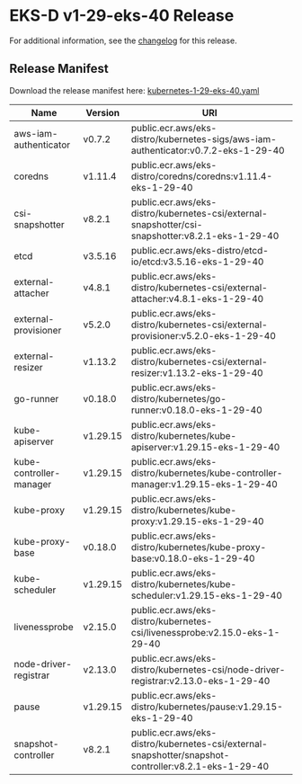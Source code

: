 # EKS-D v1-29-eks-40 Release

For additional information, see the [changelog](CHANGELOG-v1-29-eks-40.md) for this release.

## Release Manifest

Download the release manifest here: [kubernetes-1-29-eks-40.yaml](https://distro.eks.amazonaws.com/kubernetes-1-29/kubernetes-1-29-eks-40.yaml)

| Name | Version | URI |
|------|---------|-----|
| aws-iam-authenticator | v0.7.2 | public.ecr.aws/eks-distro/kubernetes-sigs/aws-iam-authenticator:v0.7.2-eks-1-29-40 |
| coredns | v1.11.4 | public.ecr.aws/eks-distro/coredns/coredns:v1.11.4-eks-1-29-40 |
| csi-snapshotter | v8.2.1 | public.ecr.aws/eks-distro/kubernetes-csi/external-snapshotter/csi-snapshotter:v8.2.1-eks-1-29-40 |
| etcd | v3.5.16 | public.ecr.aws/eks-distro/etcd-io/etcd:v3.5.16-eks-1-29-40 |
| external-attacher | v4.8.1 | public.ecr.aws/eks-distro/kubernetes-csi/external-attacher:v4.8.1-eks-1-29-40 |
| external-provisioner | v5.2.0 | public.ecr.aws/eks-distro/kubernetes-csi/external-provisioner:v5.2.0-eks-1-29-40 |
| external-resizer | v1.13.2 | public.ecr.aws/eks-distro/kubernetes-csi/external-resizer:v1.13.2-eks-1-29-40 |
| go-runner | v0.18.0 | public.ecr.aws/eks-distro/kubernetes/go-runner:v0.18.0-eks-1-29-40 |
| kube-apiserver | v1.29.15 | public.ecr.aws/eks-distro/kubernetes/kube-apiserver:v1.29.15-eks-1-29-40 |
| kube-controller-manager | v1.29.15 | public.ecr.aws/eks-distro/kubernetes/kube-controller-manager:v1.29.15-eks-1-29-40 |
| kube-proxy | v1.29.15 | public.ecr.aws/eks-distro/kubernetes/kube-proxy:v1.29.15-eks-1-29-40 |
| kube-proxy-base | v0.18.0 | public.ecr.aws/eks-distro/kubernetes/kube-proxy-base:v0.18.0-eks-1-29-40 |
| kube-scheduler | v1.29.15 | public.ecr.aws/eks-distro/kubernetes/kube-scheduler:v1.29.15-eks-1-29-40 |
| livenessprobe | v2.15.0 | public.ecr.aws/eks-distro/kubernetes-csi/livenessprobe:v2.15.0-eks-1-29-40 |
| node-driver-registrar | v2.13.0 | public.ecr.aws/eks-distro/kubernetes-csi/node-driver-registrar:v2.13.0-eks-1-29-40 |
| pause | v1.29.15 | public.ecr.aws/eks-distro/kubernetes/pause:v1.29.15-eks-1-29-40 |
| snapshot-controller | v8.2.1 | public.ecr.aws/eks-distro/kubernetes-csi/external-snapshotter/snapshot-controller:v8.2.1-eks-1-29-40 |
